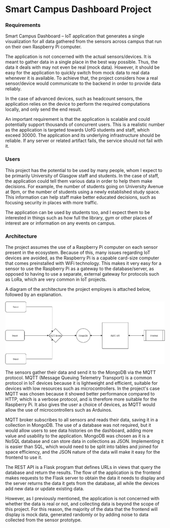 # Smart Campus Dashboard Project 


### Requirements

Smart Campus Dashboard – IoT application that generates a single visualization for all data gathered from the sensors across campus that run on their own Raspberry Pi computer.

The application is not concerned with the actual sensors/devices. It is meant to gather data in a single place in the best way possible. Thus, the data it deals with may not even be real (mock data). However, it should be easy for the application to quickly switch from mock data to real data whenever it is available. To achieve that, the project considers how a real sensor/device would communicate to the backend in order to provide data reliably.

In the case of advanced devices, such as headcount sensors, the application relies on the device to perform the required computations locally, and only send the end result.

An important requirement is that the application is scalable and could potentially support thousands of concurrent users. This is a realistic number as the application is targeted towards UofG students and staff, which exceed 30000.
The application and its underlying infrastructure should be reliable. If any server or related artifact fails, the service should not fail with it.

### Users

This project has the potential to be used by many people, whom I expect to be primarily University of Glasgow staff and students. In the case of staff, the application could tell them various data in order to help them make decisions. For example, the number of students going on University Avenue at 9pm, or the number of students using a newly established study space. This information can help staff make better educated decisions, such as focusing security in places with more traffic.

The application can be used by students too, and I expect them to be interested in things such as how full the library, gym or other places of interest are or information on any events on campus. 

### Architecture

The project assumes the use of a Raspberry Pi computer on each sensor present in the ecosystem. Because of this, many issues regarding IoT devices are avoided, as the Raspberry Pi is a capable card-size computer that comes preinstalled with WiFi technology. This makes it very easy for a sensor to use the Raspberry Pi as a gateway to the database/server, as opposed to having to use a separate, external gateway for protocols such as LoRa, which are very common in IoT projects. 

A diagram of the architecture the project employes is attached below, followed by an explanation.

![Architecture Info](/img/arch.png)


The sensors gather their data and send it to the MongoDB via the MQTT protocol. MQTT (Message Queuing Telemetry Transport) is a common protocol in IoT devices because it is lightweight and efficient, suitable for devices with low resources such as microcontrollers. In the project's case MQTT was chosen because it showed better performance compared to HTTP, which is a verbose protocol, and is therefore more suitable for the Raspberry Pi. It also gives the user a choice of devices, as MQTT would allow the use of microcontrollers such as Arduinos.

MQTT broker subscribes to all sensors and reads their data, saving it in a collection in MongoDB. The use of a database was not required, but it would allow users to see data histories on the dashboard, adding more value and usability to the application. MongoDB was chosen as it is a NoSQL database and can store data in collections as JSON. Implementing it is easier than SQL, which would need to be split into tables and joined for space efficiency, and the JSON nature of the data will make it easy for the frontend to use it.

The REST API is a Flask program that defines URLs in views that query the database and return the results. The flow of the application is the frontend makes requests to the Flask server to obtain the data it needs to display and the server returns the data it gets from the database, all while the devices add new data or update existing data.

However, as I previously mentioned, the application is not concerned with whether the data is real or not, and collecting data is beyond the scope of this project. For this reason, the majority of the data that the frontend will display is mock data, generated randomly or by adding noise to data collected from the sensor prototype.

